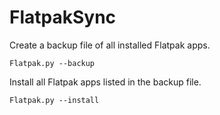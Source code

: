 # FlatpakSync

Create a backup file of all installed Flatpak apps.
```
Flatpak.py --backup
```

Install all Flatpak apps listed in the backup file.
```
Flatpak.py --install
```
